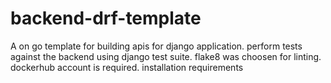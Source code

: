 # backend-drf-template

A on go template for building apis for django application.
perform tests against the backend using django test suite.
flake8 was choosen for linting.
dockerhub account is required.
installation requirements